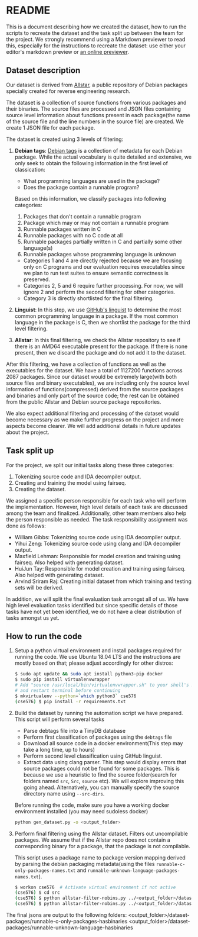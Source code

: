 # README

This is a document describing how we created the dataset, how to run the scripts to recreate the dataset and the task split up
between the team for the project. We strongly recommend using a Markdown previewer to read this, especially for the instructions to
recreate the dataset: use either your editor's markdown preview or [an online previewer](https://dillinger.io/).

## Dataset description

Our dataset is derived from [Allstar](https://allstar.jhuapl.edu), a public repository of Debian packages specially created
for reverse engineering research.

The dataset is a collection of source functions from various packages and their binaries. The source files are processed
and JSON files containing source level information about functions present in each package(the name of the source
file and the line numbers in the source file) are created. We create 1 JSON file for each package.

The dataset is created using 3 levels of filtering:

1. **Debian tags**: [Debian tags](https://wiki.debian.org/Debtags/FAQ) is a collection of metadata for each Debian package. While
   the actual vocabulary is quite detailed and extensive, we only seek to obtain the following information in the first level of
   classication:
   - What programming languages are used in the package?
   - Does the package contain a runnable program?

   Based on this information, we classify packages into following categories:

    1. Packages that don't contain a runnable program
    2. Package which may or may not contain a runnable program
    3. Runnable packages written in C
    4. Runnable packages with no C code at all
    5. Runnable packages partially written in C and partially some other language(s)
    6. Runnable packages whose programming language is unknown

    - Categories 1 and 4 are directly rejected because we are focusing only on C programs and our evaluation requires executables
      since we plan to run test suites to ensure semantic correctness is preserved.
    - Categories 2, 5 and 6 require further processing. For now, we will ignore 2 and perform the second filtering for other
      categories.
    - Category 3 is directly shortlisted for the final filtering.

2. **Linguist**: In this step, we use [GitHub's linguist](https://github.com/github/linguist) to determine the most common
   programming language in a package. If the most common language in the package is C, then we shortlist the package for the third
   level filtering.
3. **Allstar**: In this final filtering, we check the Allstar repository to see if there is an AMD64 executable present for the
   package. If there is none present, then we discard the package and do not add it to the dataset.

After this filtering, we have a collection of functions as well as the executables for the dataset. We have a total of 1127200 functions
across 2087 packages. Since our dataset would be extremely large(with both source files and binary executables), we are including
only the source level information of functions(compressed) derived from the source packages and binaries and only part
of the source code; the rest can be obtained from the public Allstar and Debian source package repositories.

We also expect additional filtering and processing of the dataset would become necessary as we make further progress on the
project and more aspects become clearer. We will add additional details in future updates about the project.

## Task split up

For the project, we split our initial tasks along these three categories:

1. Tokenizing source code and IDA decompiler output.
2. Creating and training the model using fairseq.
3. Creating the dataset.

We assigned a specific person responsible for each task who will perform the implementation. However, high level details of each
task are discussed among the team and finalized. Additionally, other team members also help the person responsible as needed. The task
responsibility assignment was done as follows:

- William Gibbs: Tokenizing source code using IDA decompiler output.
- Yihui Zeng: Tokenizing source code using clang and IDA decompiler output.
- Maxfield Lehman: Responsible for model creation and training using fairseq. Also helped with generating dataset.
- HuiJun Tay: Responsible for model creation and training using fairseq. Also helped with generating dataset.
- Arvind Sriram Raj: Creating initial dataset from which training and testing sets will be derived.

In addition, we will split the final evaluation task amongst all of us. We have high level evaluation tasks identified but
since specific details of those tasks have not yet been identified, we do not have a clear distribution of tasks amongst us yet.

## How to run the code

1. Setup a python virtual environment and install packages required for running the code. We use Ubuntu 18.04 LTS and the
   instructions are mostly based on that; please adjust accordingly for other distros:

   ```bash
   $ sudo apt update && sudo apt install python3-pip docker
   $ sudo pip install virtualenvwrapper
   # Add "source /usr/local/bin/virtualenvwrapper.sh" to your shell's RC($HOME/.bashrc, $HOME/.zshrc etc) file
   # and restart terminal before continuing
   $ mkvirtualenv --python=`which python3` cse576
   (cse576) $ pip install -r requirements.txt
   ```
2. Build the dataset by running the automation script we have prepared. This script will perform several tasks
   - Parse debtags file into a TinyDB database
   - Perform first classification of packages using the `debtags` file
   - Download all source code in a docker environment(This step may take a long time, up to hours)
   - Perform second level classification using GitHub linguist.
   - Extract data using clang parser. This step would display errors that source packages could not be found for some packages. This
       is because we use a heuristic to find the source folder(search for folders named `src`, `Src`, `source` etc). We will explore
       improving this going ahead. Alternatively, you can manually specify the source directory name using `--src-dirs`.

   Before running the code, make sure you have a working docker environment installed (you may need sudoless docker)
   ```bash
   python gen_dataset.py -o <output_folder>
   ```

3. Perform final filtering using the Allstar dataset. Filters out uncompilable packages. We assume that if the Allstar repo
   does not contain a corresponding binary for a package, that the package is not compilable.

   This script uses a package name to package version mapping derived by
   parsing the debian packaging metadata(using the files `runnable-c-only-packages-names.txt` and
   `runnable-unknown-language-packages-names.txt`).

    ```bash
    $ workon cse576  # Activate virtual environment if not active
    (cse576) $ cd src
    (cse576) $ python allstar-filter-nobins.py ../<output_folder>/dataset-packages/runnable-c-only-packages
    (cse576) $ python allstar-filter-nobins.py ../<output_folder>/dataset-packages/runnable-unknown-language-packages
    ```

  The final jsons are output to the following folders:
    <output_folder>/dataset-packages/runnable-c-only-packages-hasbinaries
    <output_folder>/dataset-packages/runnable-unknown-language-hasbinaries